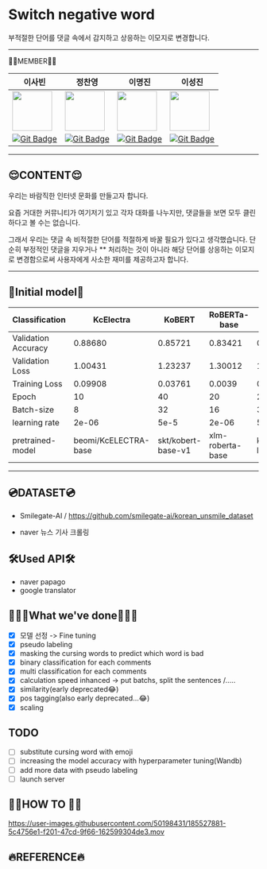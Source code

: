 # Switch negative word

부적절한 단어를 댓글 속에서 감지하고 상응하는 이모지로 변경합니다.

<hr>

🤟🏻MEMBER🤟🏻

|  이사빈  |  정찬영  |  이명진  |  이성진  |
|--------|--------|--------|--------|
| <img src='https://avatars.githubusercontent.com/u/50198431?v=4' height=80 width=80></img> | <img src='https://avatars.githubusercontent.com/u/57498298?v=4' height=80 width=80></img> | <img src='https://avatars.githubusercontent.com/u/88179341?v=4' height=80 width=80></img> | <img src='https://avatars.githubusercontent.com/u/100620566?v=4' height=80 width=80></img> |
| [![Git Badge](http://img.shields.io/badge/-Github-black?style=flat-square&logo=github)](https://github.com/sabin5105) | [![Git Badge](http://img.shields.io/badge/-Github-black?style=flat-square&logo=github)](https://github.com/chanyoung1998) | [![Git Badge](http://img.shields.io/badge/-Github-black?style=flat-square&logo=github)](https://github.com/thingineeer) | [![Git Badge](http://img.shields.io/badge/-Github-black?style=flat-square&logo=github)](https://github.com/iamziny) |

<hr>

## 😌CONTENT😌

우리는 바람직한 인터넷 문화를 만들고자 합니다.

요즘 거대한 커뮤니티가 여기저기 있고 각자 대화를 나누지만, 댓글들을 보면 모두 클린하다고 볼 수는 없습니다.

그래서 우리는 댓글 속 비적절한 단어를 적절하게 바꿀 필요가 있다고 생각했습니다.
단순히 부정적인 댓글을 지우거나 ** 처리하는 것이 아니라 해당 단어를 상응하는 이모지로 변경함으로써 사용자에게 사소한 재미를 제공하고자 합니다.

<hr>

## 🚃Initial model🚃
| Classification | KcElectra | KoBERT | RoBERTa-base | RoBERTa-large |
| --- | --- | --- | --- | --- |
| Validation Accuracy | 0.88680 | 0.85721 | 0.83421 | 0.86994 |
| Validation Loss | 1.00431 | 1.23237 | 1.30012 | 1.16179 |
| Training Loss | 0.09908 | 0.03761 | 0.0039 | 0.06255 |
| Epoch | 10 | 40 | 20 | 20 |
| Batch-size | 8 | 32 | 16 | 32 |
| learning rate  | 2e-06 | 5e-5 | 2e-06 | 5e-6 |
| pretrained-model | beomi/KcELECTRA-base | skt/kobert-base-v1 | xlm-roberta-base | klue/roberta-large |

<hr>

## 💿DATASET💿

* Smilegate-AI / https://github.com/smilegate-ai/korean_unsmile_dataset

* naver 뉴스 기사 크롤링

## 🛠Used API🛠

* naver papago
* google translator

## 👨🏻‍💻What we've done👨🏻‍💻
- [x] 모델 선정 -> Fine tuning
- [x] pseudo labeling
- [x] masking the cursing words to predict which word is bad
- [x] binary classification for each comments
- [x] multi classification for each comments
- [x] calculation speed inhanced -> put batchs, split the sentences /.....
- [x] similarity(early deprecated😂)
- [x] pos tagging(also early deprecated...😂)
- [x] scaling

## TODO
- [ ] substitute cursing word with emoji
- [ ] increasing the model accuracy with hyperparameter tuning(Wandb)
- [ ] add more data with pseudo labeling
- [ ] launch server

## 🙋🏻HOW TO 🙋🏻

https://user-images.githubusercontent.com/50198431/185527881-5c4756e1-f201-47cd-9f66-162599304de3.mov

## 🔥REFERENCE🔥
